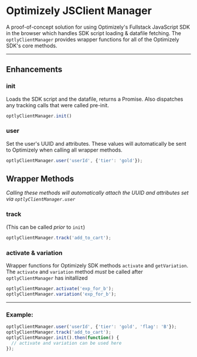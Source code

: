 # Optimizely JSClient Manager
A proof-of-concept solution for using Optimizely's Fullstack JavaScript SDK in the browser which handles SDK script loading & datafile fetching. The `optlyClientManager` provides wrapper functions for all of the Optimizely SDK's core methods.

---

## Enhancements

### init
Loads the SDK script and the datafile, returns a Promise. Also dispatches any tracking calls that were called pre-init.
```javascript
optlyClientManager.init()
```

### user
Set the user's UUID and attributes. These values will automatically be sent to Optimizely when calling all wrapper methods.
```javascript
optlyClientManager.user('userId', {'tier': 'gold'});
```

## Wrapper Methods

_Calling these methods will automatically attach the UUID and attributes set via `optlyClientManager.user`_

### track
(This can be called _prior_ to `init`)
```javascript
optlyClientManager.track('add_to_cart');
```

### activate & variation
Wrapper functions for Optimizely SDK methods `activate` and `getVariation`. The `activate` and `variation` method _must_ be called after `optlyClientManager` has initallized
```javascript
optlyClientManager.activate('exp_for_b');
optlyClientManager.variation('exp_for_b');
```

---

### Example:
```javascript
optlyClientManager.user('userId', {'tier': 'gold', 'flag': 'B'});
optlyClientManager.track('add_to_cart');
optlyClientManager.init().then(function() {
  // activate and variation can be used here
});
```
